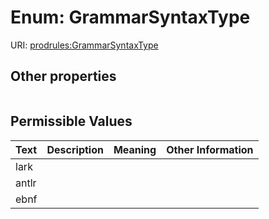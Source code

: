
# Enum: GrammarSyntaxType




URI: [prodrules:GrammarSyntaxType](https://w3id.org/linkml/schemagrammar/prodrules/GrammarSyntaxType)


## Other properties

|  |  |  |
| --- | --- | --- |

## Permissible Values

| Text | Description | Meaning | Other Information |
| :--- | :---: | :---: | ---: |
| lark |  |  |  |
| antlr |  |  |  |
| ebnf |  |  |  |

